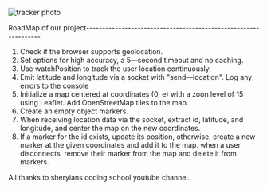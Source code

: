 ![tracker photo](https://github.com/user-attachments/assets/27600eb4-8e82-45fe-a4f2-a1a6d02a164d)

RoadMap of our project----------------------------------------------------------------
1. Check if the browser supports geolocation.
2. Set options for high accuracy, a 5—second timeout and no caching. 
3. Use watchPosition to track the user location continuously.
4. Emit latitude and longitude via a socket with "send—location". Log    any errors to the console
5. Initialize a map centered at coordinates (0, e) with a zoon level of 15 using Leaflet. Add OpenStreetMap tiles to the map.
6. Create an empty object markers.
7. When receiving location data via the socket, extract id, latitude, and longitude, and center the map on the new coordinates.
8. If a marker for the id exists, update its position, otherwise, create a new marker at the given coordinates and add it to the map. when
a user disconnects, remove their marker from the map and delete it from markers.

All thanks to sheryians coding school youtube channel.
